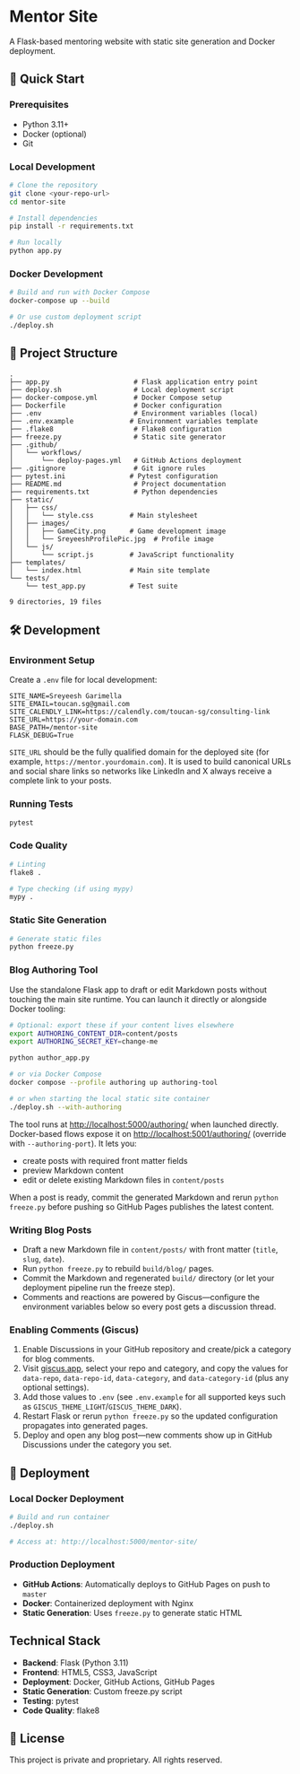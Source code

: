 
# Mentor Site

A Flask-based mentoring website with static site generation and Docker deployment.

## 🚀 Quick Start

### Prerequisites
- Python 3.11+
- Docker (optional)
- Git

### Local Development

```bash
# Clone the repository
git clone <your-repo-url>
cd mentor-site

# Install dependencies
pip install -r requirements.txt

# Run locally
python app.py
```

### Docker Development

```bash
# Build and run with Docker Compose
docker-compose up --build

# Or use custom deployment script
./deploy.sh
```

## 📁 Project Structure

```
.
├── app.py                     # Flask application entry point
├── deploy.sh                  # Local deployment script
├── docker-compose.yml         # Docker Compose setup
├── Dockerfile                 # Docker configuration
├── .env                       # Environment variables (local)
├── .env.example              # Environment variables template
├── .flake8                    # Flake8 configuration
├── freeze.py                  # Static site generator
├── .github/
│   └── workflows/
│       └── deploy-pages.yml   # GitHub Actions deployment
├── .gitignore                 # Git ignore rules
├── pytest.ini                # Pytest configuration
├── README.md                  # Project documentation
├── requirements.txt           # Python dependencies
├── static/
│   ├── css/
│   │   └── style.css         # Main stylesheet
│   ├── images/
│   │   ├── GameCity.png      # Game development image
│   │   └── SreyeeshProfilePic.jpg  # Profile image
│   └── js/
│       └── script.js         # JavaScript functionality
├── templates/
│   └── index.html            # Main site template
└── tests/
    └── test_app.py           # Test suite

9 directories, 19 files
```

## 🛠️ Development

### Environment Setup
Create a `.env` file for local development:
```env
SITE_NAME=Sreyeesh Garimella
SITE_EMAIL=toucan.sg@gmail.com
SITE_CALENDLY_LINK=https://calendly.com/toucan-sg/consulting-link
SITE_URL=https://your-domain.com
BASE_PATH=/mentor-site
FLASK_DEBUG=True
```

`SITE_URL` should be the fully qualified domain for the deployed site (for example,
`https://mentor.yourdomain.com`). It is used to build canonical URLs and social
share links so networks like LinkedIn and X always receive a complete link to
your posts.

### Running Tests
```bash
pytest
```

### Code Quality
```bash
# Linting
flake8 .

# Type checking (if using mypy)
mypy .
```

### Static Site Generation
```bash
# Generate static files
python freeze.py
```

### Blog Authoring Tool

Use the standalone Flask app to draft or edit Markdown posts without touching the
main site runtime. You can launch it directly or alongside Docker tooling:

```bash
# Optional: export these if your content lives elsewhere
export AUTHORING_CONTENT_DIR=content/posts
export AUTHORING_SECRET_KEY=change-me

python author_app.py

# or via Docker Compose
docker compose --profile authoring up authoring-tool

# or when starting the local static site container
./deploy.sh --with-authoring
```

The tool runs at <http://localhost:5000/authoring/> when launched directly.
Docker-based flows expose it on <http://localhost:5001/authoring/> (override with
`--authoring-port`). It lets you:

- create posts with required front matter fields
- preview Markdown content
- edit or delete existing Markdown files in `content/posts`

When a post is ready, commit the generated Markdown and rerun `python freeze.py`
before pushing so GitHub Pages publishes the latest content.

### Writing Blog Posts
- Draft a new Markdown file in `content/posts/` with front matter (`title`, `slug`, `date`).
- Run `python freeze.py` to rebuild `build/blog/` pages.
- Commit the Markdown and regenerated `build/` directory (or let your deployment pipeline run the freeze step).
- Comments and reactions are powered by Giscus—configure the environment variables below so every post gets a discussion thread.

### Enabling Comments (Giscus)
1. Enable Discussions in your GitHub repository and create/pick a category for blog comments.
2. Visit [giscus.app](https://giscus.app), select your repo and category, and copy the values for `data-repo`, `data-repo-id`, `data-category`, and `data-category-id` (plus any optional settings).
3. Add those values to `.env` (see `.env.example` for all supported keys such as `GISCUS_THEME_LIGHT`/`GISCUS_THEME_DARK`).
4. Restart Flask or rerun `python freeze.py` so the updated configuration propagates into generated pages.
5. Deploy and open any blog post—new comments show up in GitHub Discussions under the category you set.

## 🚀 Deployment

### Local Docker Deployment
```bash
# Build and run container
./deploy.sh

# Access at: http://localhost:5000/mentor-site/
```

### Production Deployment
- **GitHub Actions**: Automatically deploys to GitHub Pages on push to `master`
- **Docker**: Containerized deployment with Nginx
- **Static Generation**: Uses `freeze.py` to generate static HTML

## Technical Stack

- **Backend**: Flask (Python 3.11)
- **Frontend**: HTML5, CSS3, JavaScript
- **Deployment**: Docker, GitHub Actions, GitHub Pages
- **Static Generation**: Custom freeze.py script
- **Testing**: pytest
- **Code Quality**: flake8

## 📄 License

This project is private and proprietary. All rights reserved.
